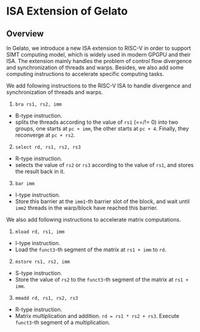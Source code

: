 # ISA Extension of Gelato

## Overview

In Gelato, we introduce a new ISA extension to RISC-V in order to support SIMT computing model, which is widely used in modern GPGPU and their ISA. The extension mainly handles the problem of control flow divergence and synchronization of threads and warps. Besides, we also add some computing instructions to accelerate specific computing tasks.

We add following instructions to the RISC-V ISA to handle divergence and synchronization of threads and warps.
1. `bra rs1, rs2, imm`
  - B-type instruction.
  - splits the threads according to the value of `rs1` (==/!= 0) into two groups, one starts at `pc + imm`, the other starts at `pc + 4`. Finally, they reconverge at `pc + rs2`.
2. `select rd, rs1, rs2, rs3` 
  - R-type instruction.
  - selects the value of `rs2` or `rs3` according to the value of `rs1`, and stores the result back in it.
3. `bar imm`
  - I-type instruction.
  - Store this barrier at the `imm1`-th barrier slot of the block, and wait until `imm2` threads in the warp/block have reached this barrier.

We also add following instructions to accelerate matrix computations.
1. `mload rd, rs1, imm`
  - I-type instruction.
  - Load the `funct3`-th segment of the matrix at `rs1 + imm` to `rd`.
2. `mstore rs1, rs2, imm`
  - S-type instruction.
  - Store the value of `rs2` to the `funct3`-th segment of the matrix at `rs1 + imm`.
3. `mmadd rd, rs1, rs2, rs3`
  - R-type instruction.
  - Matrix multiplication and addition. `rd = rs1 * rs2 + rs3`. Execute `funct3`-th segment of a multiplication.
